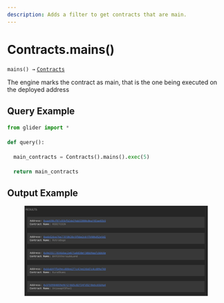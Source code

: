 ```yaml
---
description: Adds a filter to get contracts that are main.
---
```


# Contracts.mains()

`mains() →` [`Contracts`](./)

The engine marks the contract as main, that is the one being executed on the deployed address

## Query Example

```python
from glider import *

def query():

  main_contracts = Contracts().mains().exec(5)

  return main_contracts
```

## Output Example

<figure><img src="../../.gitbook/assets/image (8) (1) (1) (1) (1).png" alt=""><figcaption></figcaption></figure>
